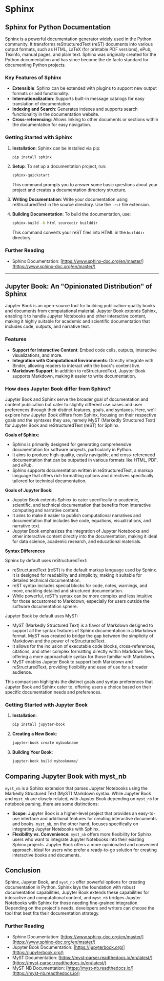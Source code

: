 # Sphinx


## Sphinx for Python Documentation

Sphinx is a powerful documentation generator widely used in the Python community. It transforms reStructuredText (reST) documents into various output formats, such as HTML, LaTeX (for printable PDF versions), ePub, Texinfo, manual pages, and plain text. Sphinx was originally created for the Python documentation and has since become the de facto standard for documenting Python projects.

### Key Features of Sphinx

- **Extensible**: Sphinx can be extended with plugins to support new output formats or add functionality.
- **Internationalization**: Supports built-in message catalogs for easy translation of documentation.
- **Indexing and Search**: Generates indexes and supports search functionality in the documentation website.
- **Cross-referencing**: Allows linking to other documents or sections within the documentation for easy navigation.

### Getting Started with Sphinx

1. **Installation**: Sphinx can be installed via pip:

   ```bash
   pip install sphinx
   ```

2. **Setup**: To set up a documentation project, run:

   ```bash
   sphinx-quickstart
   ```

   This command prompts you to answer some basic questions about your project and creates a documentation directory structure.

3. **Writing Documentation**: Write your documentation using reStructuredText in the source directory. Use the `.rst` file extension.

4. **Building Documentation**: To build the documentation, use:

   ```bash
   sphinx-build -b html sourcedir builddir
   ```

   This command converts your reST files into HTML in the `builddir` directory.

### Further Reading

- Sphinx Documentation: [https://www.sphinx-doc.org/en/master/](https://www.sphinx-doc.org/en/master/)

---

## Jupyter Book: An "Opinionated Distribution" of Sphinx

Jupyter Book is an open-source tool for building publication-quality books and documents from computational material. Jupyter Book extends Sphinx, enabling it to handle Jupyter Notebooks and other interactive content, making it highly suitable for academic and scientific documentation that includes code, outputs, and narrative text.

### Features

- **Support for Interactive Content**: Embed code cells, outputs, interactive visualizations, and more.
- **Integration with Computational Environments**: Directly integrate with Binder, allowing readers to interact with the book's content live.
- **Markdown Support**: In addition to reStructuredText, Jupyter Book supports Markdown, making it easier to write documentation.

### How does Jupyter Book differ from Sphinx? 

Jupyter Book and Sphinx serve the broader goal of documentation and content publication but cater to slightly different use cases and user preferences through their distinct features, goals, and syntaxes. Here, we'll explore how Jupyter Book differs from Sphinx, focusing on their respective goals and the syntaxes they use, namely MyST (Markedly Structured Text) for Jupyter Book and reStructuredText (reST) for Sphinx.

**Goals of Sphinx:**
- Sphinx is primarily designed for generating comprehensive documentation for software projects, particularly in Python.
- It aims to produce high-quality, easily navigable, and cross-referenced documentation that can be outputted in various formats like HTML, PDF, and ePub.
- Sphinx supports documentation written in reStructuredText, a markup language that offers rich formatting options and directives specifically tailored for technical documentation.

**Goals of Jupyter Book:**
- Jupyter Book extends Sphinx to cater specifically to academic, scientific, and technical documentation that benefits from interactive computing and narrative content.
- It aims to make it easier to publish computational narratives and documentation that includes live code, equations, visualizations, and narrative text.
- Jupyter Book emphasizes the integration of Jupyter Notebooks and other interactive content directly into the documentation, making it ideal for data science, academic research, and educational materials.

**Syntax Differences**

Sphinx by default uses reStructuredText:

- reStructuredText (reST) is the default markup language used by Sphinx. It is designed for readability and simplicity, making it suitable for detailed technical documentation.
- reST syntax includes special blocks for code, notes, warnings, and more, enabling detailed and structured documentation.
- While powerful, reST's syntax can be more complex and less intuitive for those accustomed to Markdown, especially for users outside the software documentation sphere.

Jupyter Book by default uses MyST:

- MyST (Markedly Structured Text) is a flavor of Markdown designed to support all the syntax features of Sphinx documentation in a Markdown format. MyST was created to bridge the gap between the simplicity of Markdown and the power of reStructuredText.
- It allows for the inclusion of executable code blocks, cross-references, citations, and other complex formatting directly within Markdown files, offering a more approachable syntax for those familiar with Markdown.
- MyST enables Jupyter Book to support both Markdown and reStructuredText, providing flexibility and ease of use for a broader audience.

This comparison highlights the distinct goals and syntax preferences that Jupyter Book and Sphinx cater to, offering users a choice based on their specific documentation needs and preferences.


### Getting Started with Jupyter Book

1. **Installation**:

   ```bash
   pip install jupyter-book
   ```

2. **Creating a New Book**:

   ```bash
   jupyter-book create mybookname
   ```

3. **Building Your Book**:

   ```bash
   jupyter-book build mybookname/
   ```

## Comparing Jupyter Book with myst_nb

`myst_nb` is a Sphinx extension that parses Jupyter Notebooks using the Markedly Structured Text (MyST) Markdown syntax. While Jupyter Book and `myst_nb` are closely related, with Jupyter Book depending on `myst_nb` for notebook parsing, there are some distinctions:

- **Scope**: Jupyter Book is a higher-level project that provides an easy-to-use interface and additional features for creating interactive documents and books. `myst_nb`, on the other hand, focuses specifically on integrating Jupyter Notebooks with Sphinx.
- **Flexibility vs. Convenience**: `myst_nb` offers more flexibility for Sphinx users who want to integrate Jupyter Notebooks into their existing Sphinx projects. Jupyter Book offers a more opinionated and convenient approach, ideal for users who prefer a ready-to-go solution for creating interactive books and documents.


## Conclusion

Sphinx, Jupyter Book, and `myst_nb` offer powerful options for creating documentation in Python. Sphinx lays the foundation with robust documentation capabilities, Jupyter Book extends these capabilities for interactive and computational content, and `myst_nb` bridges Jupyter Notebooks with Sphinx for those needing fine-grained integration. Depending on the project's needs, developers and writers can choose the tool that best fits their documentation strategy.



### Further Reading

- Sphinx Documentation: [https://www.sphinx-doc.org/en/master/](https://www.sphinx-doc.org/en/master/)
- Jupyter Book Documentation: [https://jupyterbook.org/](https://jupyterbook.org/)
- MyST Documentation: [https://myst-parser.readthedocs.io/en/latest/](https://myst-parser.readthedocs.io/en/latest/)
- MyST-NB Documentation: [https://myst-nb.readthedocs.io/](https://myst-nb.readthedocs.io/)
